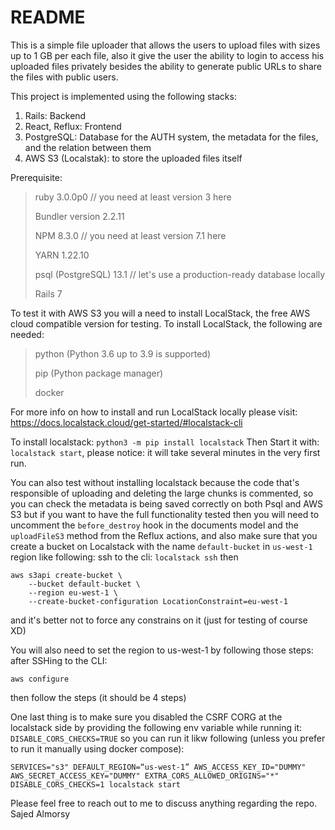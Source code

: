 # README

This is a simple file uploader that allows the users to upload files with sizes up to 1 GB per each file, also it give the user the ability to login to access his uploaded files privately besides the ability to generate public URLs to share the files with public users.

This project is implemented using the following stacks:

1) Rails: Backend
2) React, Reflux: Frontend
3) PostgreSQL: Database for the AUTH system, the metadata for the files, and the relation between them
4) AWS S3 (Localstak): to store the uploaded files itself

Prerequisite:
> ruby 3.0.0p0 // you need at least version 3 here
>
> Bundler version 2.2.11
> 
> NPM 8.3.0 // you need at least version 7.1 here
> 
> YARN 1.22.10
> 
> psql (PostgreSQL) 13.1 // let's use a production-ready database locally
> 
> Rails 7

To test it with AWS S3 you will a need to install LocalStack, the free AWS cloud compatible version for testing.
To install LocalStack, the following are needed:

> python (Python 3.6 up to 3.9 is supported)
>
> pip (Python package manager)
>
> docker

For more info on how to install and run LocalStack locally please visit: https://docs.localstack.cloud/get-started/#localstack-cli

To install localstack: `python3 -m pip install localstack`
Then Start it with: `localstack start`, please notice: it will take several minutes in the very first run.

You can also test without installing localstack because the code that's responsible of uploading and deleting the large chunks is commented, so you can check the metadata is being saved correctly on both Psql and AWS S3 but if you want to have the full functionality tested then you will need to uncomment the
`before_destroy` hook in the documents model and the `uploadFileS3` method from the Reflux actions, and also make sure that you create a bucket on Localstack with the name `default-bucket` in `us-west-1` region like following:
ssh to the cli: `localstack ssh` then
```
aws s3api create-bucket \
    --bucket default-bucket \
    --region eu-west-1 \
    --create-bucket-configuration LocationConstraint=eu-west-1
```
and it's better not to force any constrains on it (just for testing of course XD)

You will also need to set the region to us-west-1 by following those steps:
after SSHing to the CLI:
```
aws configure
```
then follow the steps (it should be 4 steps)

One last thing is to make sure you disabled the CSRF CORG at the localstack side by providing the following env variable while running it:
`DISABLE_CORS_CHECKS=TRUE` so you can run it likw following (unless you prefer to run it manually using docker compose):
```
SERVICES="s3" DEFAULT_REGION=“us-west-1” AWS_ACCESS_KEY_ID="DUMMY" AWS_SECRET_ACCESS_KEY="DUMMY" EXTRA_CORS_ALLOWED_ORIGINS="*" DISABLE_CORS_CHECKS=1 localstack start
```

Please feel free to reach out to me to discuss anything regarding the repo.
Sajed Almorsy